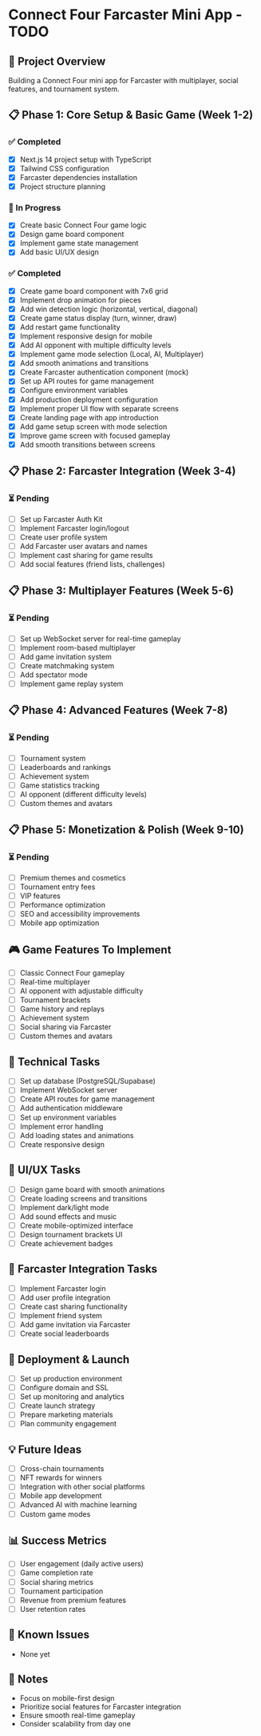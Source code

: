 # Connect Four Farcaster Mini App - TODO

## 🎯 Project Overview
Building a Connect Four mini app for Farcaster with multiplayer, social features, and tournament system.

## 📋 Phase 1: Core Setup & Basic Game (Week 1-2)
### ✅ Completed
- [x] Next.js 14 project setup with TypeScript
- [x] Tailwind CSS configuration
- [x] Farcaster dependencies installation
- [x] Project structure planning

### 🔄 In Progress
- [x] Create basic Connect Four game logic
- [x] Design game board component
- [x] Implement game state management
- [x] Add basic UI/UX design

### ✅ Completed
- [x] Create game board component with 7x6 grid
- [x] Implement drop animation for pieces
- [x] Add win detection logic (horizontal, vertical, diagonal)
- [x] Create game status display (turn, winner, draw)
- [x] Add restart game functionality
- [x] Implement responsive design for mobile
- [x] Add AI opponent with multiple difficulty levels
- [x] Implement game mode selection (Local, AI, Multiplayer)
- [x] Add smooth animations and transitions
- [x] Create Farcaster authentication component (mock)
- [x] Set up API routes for game management
- [x] Configure environment variables
- [x] Add production deployment configuration
- [x] Implement proper UI flow with separate screens
- [x] Create landing page with app introduction
- [x] Add game setup screen with mode selection
- [x] Improve game screen with focused gameplay
- [x] Add smooth transitions between screens

## 📋 Phase 2: Farcaster Integration (Week 3-4)
### ⏳ Pending
- [ ] Set up Farcaster Auth Kit
- [ ] Implement Farcaster login/logout
- [ ] Create user profile system
- [ ] Add Farcaster user avatars and names
- [ ] Implement cast sharing for game results
- [ ] Add social features (friend lists, challenges)

## 📋 Phase 3: Multiplayer Features (Week 5-6)
### ⏳ Pending
- [ ] Set up WebSocket server for real-time gameplay
- [ ] Implement room-based multiplayer
- [ ] Add game invitation system
- [ ] Create matchmaking system
- [ ] Add spectator mode
- [ ] Implement game replay system

## 📋 Phase 4: Advanced Features (Week 7-8)
### ⏳ Pending
- [ ] Tournament system
- [ ] Leaderboards and rankings
- [ ] Achievement system
- [ ] Game statistics tracking
- [ ] AI opponent (different difficulty levels)
- [ ] Custom themes and avatars

## 📋 Phase 5: Monetization & Polish (Week 9-10)
### ⏳ Pending
- [ ] Premium themes and cosmetics
- [ ] Tournament entry fees
- [ ] VIP features
- [ ] Performance optimization
- [ ] SEO and accessibility improvements
- [ ] Mobile app optimization

## 🎮 Game Features To Implement
- [ ] Classic Connect Four gameplay
- [ ] Real-time multiplayer
- [ ] AI opponent with adjustable difficulty
- [ ] Tournament brackets
- [ ] Game history and replays
- [ ] Achievement system
- [ ] Social sharing via Farcaster
- [ ] Custom themes and avatars

## 🔧 Technical Tasks
- [ ] Set up database (PostgreSQL/Supabase)
- [ ] Implement WebSocket server
- [ ] Create API routes for game management
- [ ] Add authentication middleware
- [ ] Set up environment variables
- [ ] Implement error handling
- [ ] Add loading states and animations
- [ ] Create responsive design

## 🎨 UI/UX Tasks
- [ ] Design game board with smooth animations
- [ ] Create loading screens and transitions
- [ ] Implement dark/light mode
- [ ] Add sound effects and music
- [ ] Create mobile-optimized interface
- [ ] Design tournament brackets UI
- [ ] Create achievement badges

## 📱 Farcaster Integration Tasks
- [ ] Implement Farcaster login
- [ ] Add user profile integration
- [ ] Create cast sharing functionality
- [ ] Implement friend system
- [ ] Add game invitation via Farcaster
- [ ] Create social leaderboards

## 🚀 Deployment & Launch
- [ ] Set up production environment
- [ ] Configure domain and SSL
- [ ] Set up monitoring and analytics
- [ ] Create launch strategy
- [ ] Prepare marketing materials
- [ ] Plan community engagement

## 💡 Future Ideas
- [ ] Cross-chain tournaments
- [ ] NFT rewards for winners
- [ ] Integration with other social platforms
- [ ] Mobile app development
- [ ] Advanced AI with machine learning
- [ ] Custom game modes

## 📊 Success Metrics
- [ ] User engagement (daily active users)
- [ ] Game completion rate
- [ ] Social sharing metrics
- [ ] Tournament participation
- [ ] Revenue from premium features
- [ ] User retention rates

## 🐛 Known Issues
- None yet

## 📝 Notes
- Focus on mobile-first design
- Prioritize social features for Farcaster integration
- Ensure smooth real-time gameplay
- Consider scalability from day one 